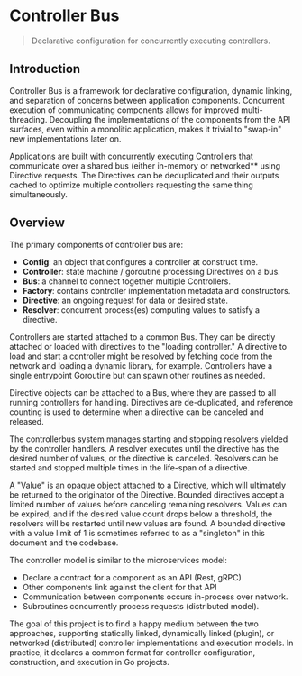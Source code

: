 # Controller Bus

> Declarative configuration for concurrently executing controllers.

## Introduction

Controller Bus is a framework for declarative configuration, dynamic linking,
and separation of concerns between application components. Concurrent execution
of communicating components allows for improved multi-threading. Decoupling the
implementations of the components from the API surfaces, even within a monolitic
application, makes it trivial to "swap-in" new implementations later on.

Applications are built with concurrently executing Controllers that communicate
over a shared bus (either in-memory or networked** using Directive requests. The
Directives can be deduplicated and their outputs cached to optimize multiple
controllers requesting the same thing simultaneously.

## Overview

The primary components of controller bus are:

 - **Config**: an object that configures a controller at construct time.
 - **Controller**: state machine / goroutine processing Directives on a bus.
 - **Bus**: a channel to connect together multiple Controllers.
 - **Factory**: contains controller implementation metadata and constructors.
 - **Directive**: an ongoing request for data or desired state.
 - **Resolver**: concurrent process(es) computing values to satisfy a directive.

Controllers are started attached to a common Bus. They can be directly attached
or loaded with directives to the "loading controller." A directive to load and
start a controller might be resolved by fetching code from the network and
loading a dynamic library, for example. Controllers have a single entrypoint
Goroutine but can spawn other routines as needed.

Directive objects can be attached to a Bus, where they are passed to all running
controllers for handling. Directives are de-duplicated, and reference counting
is used to determine when a directive can be canceled and released.

The controllerbus system manages starting and stopping resolvers yielded by the
controller handlers. A resolver executes until the directive has the desired
number of values, or the directive is canceled. Resolvers can be started and
stopped multiple times in the life-span of a directive.

A "Value" is an opaque object attached to a Directive, which will ultimately be
returned to the originator of the Directive. Bounded directives accept a limited
number of values before canceling remaining resolvers. Values can be expired,
and if the desired value count drops below a threshold, the resolvers will be
restarted until new values are found. A bounded directive with a value limit of
1 is sometimes referred to as a "singleton" in this document and the codebase.

The controller model is similar to the microservices model:

 - Declare a contract for a component as an API (Rest, gRPC)
 - Other components link against the client for that API
 - Communication between components occurs in-process over network.
 - Subroutines concurrently process requests (distributed model).

The goal of this project is to find a happy medium between the two approaches,
supporting statically linked, dynamically linked (plugin), or networked
(distributed) controller implementations and execution models. In practice, it
declares a common format for controller configuration, construction, and
execution in Go projects.
